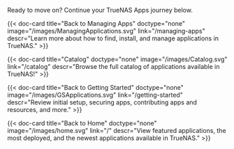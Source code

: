 Ready to move on? Continue your TrueNAS Apps journey below.

<div class="docs-sections" id="managing-apps-more-links">

{{< doc-card title="Back to Managing Apps" doctype="none" image="/images/ManagingApplications.svg" link="/managing-apps"
descr="Learn more about how to find, install, and manage applications in TrueNAS." >}}

{{< doc-card title="Catalog" doctype="none" image="/images/Catalog.svg" link="/catalog"
descr="Browse the full catalog of applications available in TrueNAS!" >}}

{{< doc-card title="Back to Getting Started" doctype="none" image="/images/GSApplications.svg" link="/getting-started"
descr="Review initial setup, securing apps, contributing apps and resources, and more." >}}

{{< doc-card title="Back to Home" doctype="none" image="/images/home.svg" link="/"
descr="View featured applications, the most deployed, and the newest applications available in TrueNAS." >}}

</div>
